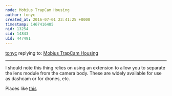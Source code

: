 ```yaml
---
node: Mobius TrapCam Housing
author: tonyc
created_at: 2016-07-01 23:41:25 +0000
timestamp: 1467416485
nid: 13254
cid: 14843
uid: 447491
---
```




[tonyc](../profile/tonyc) replying to: [Mobius TrapCam Housing](../notes/tonyc/07-01-2016/mobius-trapcam-housing)

----
I should note this thing relies on using an extension to allow you to separate the lens module from the camera body. These are widely available for use as dashcam or for drones, etc.

Places like [this](http://www.hobbyking.com/hobbyking/store/__51958__Mobius_ActionCam_External_Lens_Module_Extension_Ribbon_Cable_200mm.html)